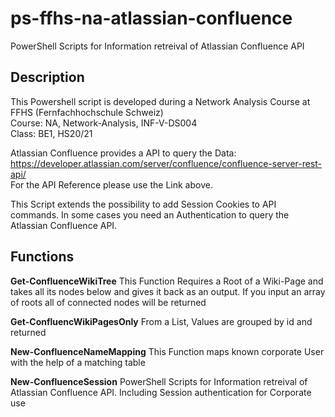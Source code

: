 # ps-ffhs-na-atlassian-confluence
PowerShell Scripts for Information retreival of Atlassian Confluence API

## Description
This Powershell script is developed during a Network Analysis Course at FFHS (Fernfachhochschule Schweiz) \
Course: NA, Network-Analysis, INF-V-DS004 \
Class: BE1, HS20/21

Atlassian Confluence provides a API to query the Data: https://developer.atlassian.com/server/confluence/confluence-server-rest-api/ \
For the API Reference please use the Link above.

This Script extends the possibility to add Session Cookies to API commands. In some cases you need an Authentication to query the Atlassian Confluence API.

## Functions
**Get-ConfluenceWikiTree**
This Function Requires a Root of a Wiki-Page and takes all its nodes below and gives it back as an output. If you input an array of roots all of connected nodes will be returned

**Get-ConfluencWikiPagesOnly**
From a List, Values are grouped by id and returned

**New-ConfluenceNameMapping**
This Function maps known corporate User with the help of a matching table

**New-ConfluenceSession**
PowerShell Scripts for Information retreival of Atlassian Confluence API. Including Session authentication for Corporate use